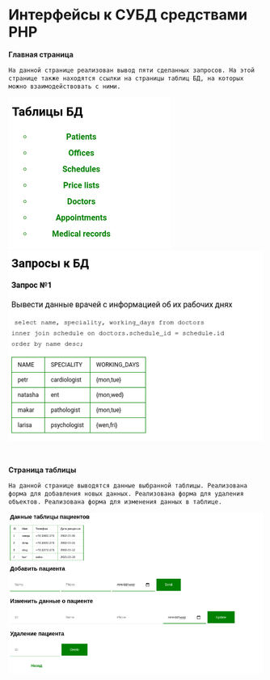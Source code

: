 # Интерфейсы к СУБД средствами PHP

**Главная страница**

```
На данной странице реализован вывод пяти сделанных запросов. На этой странице также находятся ссылки на страницы таблиц БД, на которых можно взаимодействовать с ними.
```

![схема](/2.png)
![схема](/3.png)

<br/>


**Страница таблицы**

```
На данной странице выводятся данные выбранной таблицы. Реализована форма для добавления новых данных. Реализована форма для удаления объектов. Реализована форма для изменения данных в таблице.
```

![схема](/4.png)

<br/>
